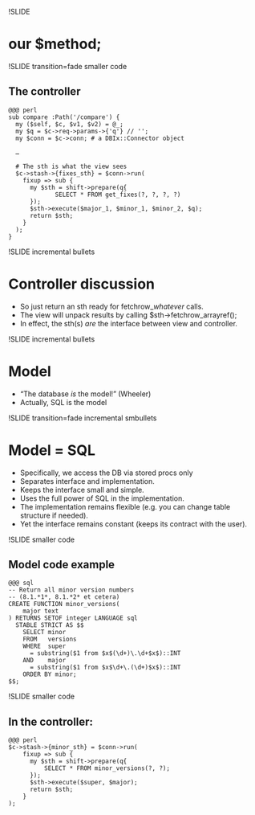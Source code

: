 !SLIDE

# our $method; #

!SLIDE transition=fade smaller code

## The controller ##

    @@@ perl
    sub compare :Path('/compare') {
      my ($self, $c, $v1, $v2) = @_;
      my $q = $c->req->params->{'q'} // '';
      my $conn = $c->conn; # a DBIx::Connector object
    
      …

      # The sth is what the view sees
      $c->stash->{fixes_sth} = $conn->run(
        fixup => sub {
          my $sth = shift->prepare(q{
                 SELECT * FROM get_fixes(?, ?, ?, ?)
          });
          $sth->execute($major_1, $minor_1, $minor_2, $q);
          return $sth;
        }
      );
    }

!SLIDE incremental bullets

# Controller discussion #

* So just return an sth ready for fetchrow_*whatever* calls.
* The view will unpack results by calling $sth->fetchrow_arrayref();
* In effect, the sth(s) *are* the interface between view and controller.

!SLIDE incremental bullets

# Model #

* “The database *is* the model!” (Wheeler)
* Actually, SQL is the model

!SLIDE transition=fade incremental smbullets

# Model = SQL #

* Specifically, we access the DB via stored procs only
* Separates interface and implementation.
* Keeps the interface small and simple.
* Uses the full power of SQL in the implementation.
* The implementation remains flexible (e.g. you can change table structure if needed).
* Yet the interface remains constant (keeps its contract with the user).

!SLIDE smaller code

## Model code example ##

    @@@ sql
    -- Return all minor version numbers
    -- (8.1.*1*, 8.1.*2* et cetera)
    CREATE FUNCTION minor_versions(
        major text
    ) RETURNS SETOF integer LANGUAGE sql
      STABLE STRICT AS $$
        SELECT minor
        FROM   versions
        WHERE  super
          = substring($1 from $x$(\d+)\.\d+$x$)::INT
        AND    major
          = substring($1 from $x$\d+\.(\d+)$x$)::INT
        ORDER BY minor;
    $$;

!SLIDE smaller code

## In the controller:  #

    @@@ perl
    $c->stash->{minor_sth} = $conn->run(
        fixup => sub {
          my $sth = shift->prepare(q{
              SELECT * FROM minor_versions(?, ?);
          });
          $sth->execute($super, $major);
          return $sth;
        }
    );
